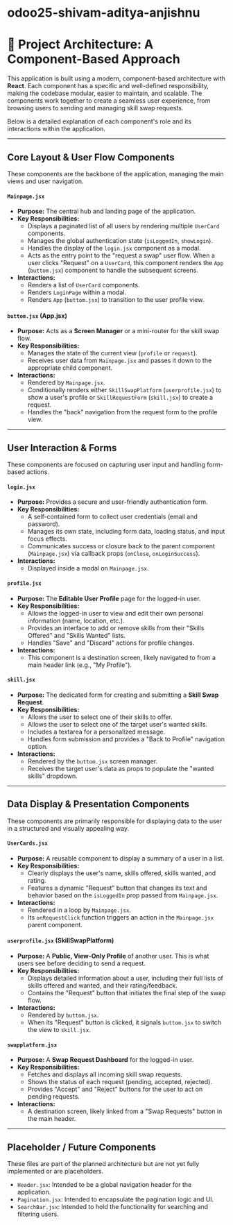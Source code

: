 # odoo25-shivam-aditya-anjishnu
# 🧩 Project Architecture: A Component-Based Approach

This application is built using a modern, component-based architecture with **React**. Each component has a specific and well-defined responsibility, making the codebase modular, easier to maintain, and scalable. The components work together to create a seamless user experience, from browsing users to sending and managing skill swap requests.

Below is a detailed explanation of each component's role and its interactions within the application.

---

## Core Layout & User Flow Components

These components are the backbone of the application, managing the main views and user navigation.

#### `Mainpage.jsx`
*   **Purpose:** The central hub and landing page of the application.
*   **Key Responsibilities:**
    *   Displays a paginated list of all users by rendering multiple `UserCard` components.
    *   Manages the global authentication state (`isLoggedIn`, `showLogin`).
    *   Handles the display of the `login.jsx` component as a modal.
    *   Acts as the entry point to the "request a swap" user flow. When a user clicks "Request" on a `UserCard`, this component renders the `App` (`buttom.jsx`) component to handle the subsequent screens.
*   **Interactions:**
    *   Renders a list of `UserCard` components.
    *   Renders `LoginPage` within a modal.
    *   Renders `App` (`buttom.jsx`) to transition to the user profile view.

#### `buttom.jsx` (App.jsx)
*   **Purpose:** Acts as a **Screen Manager** or a mini-router for the skill swap flow.
*   **Key Responsibilities:**
    *   Manages the state of the current view (`profile` or `request`).
    *   Receives user data from `Mainpage.jsx` and passes it down to the appropriate child component.
*   **Interactions:**
    *   Rendered by `Mainpage.jsx`.
    *   Conditionally renders either `SkillSwapPlatform` (`userprofile.jsx`) to show a user's profile or `SkillRequestForm` (`skill.jsx`) to create a request.
    *   Handles the "back" navigation from the request form to the profile view.

---

## User Interaction & Forms

These components are focused on capturing user input and handling form-based actions.

#### `login.jsx`
*   **Purpose:** Provides a secure and user-friendly authentication form.
*   **Key Responsibilities:**
    *   A self-contained form to collect user credentials (email and password).
    *   Manages its own state, including form data, loading status, and input focus effects.
    *   Communicates success or closure back to the parent component (`Mainpage.jsx`) via callback props (`onClose`, `onLoginSuccess`).
*   **Interactions:**
    *   Displayed inside a modal on `Mainpage.jsx`.

#### `profile.jsx`
*   **Purpose:** The **Editable User Profile** page for the logged-in user.
*   **Key Responsibilities:**
    *   Allows the logged-in user to view and edit their own personal information (name, location, etc.).
    *   Provides an interface to add or remove skills from their "Skills Offered" and "Skills Wanted" lists.
    *   Handles "Save" and "Discard" actions for profile changes.
*   **Interactions:**
    *   This component is a destination screen, likely navigated to from a main header link (e.g., "My Profile").

#### `skill.jsx`
*   **Purpose:** The dedicated form for creating and submitting a **Skill Swap Request**.
*   **Key Responsibilities:**
    *   Allows the user to select one of their skills to offer.
    *   Allows the user to select one of the target user's wanted skills.
    *   Includes a textarea for a personalized message.
    *   Handles form submission and provides a "Back to Profile" navigation option.
*   **Interactions:**
    *   Rendered by the `buttom.jsx` screen manager.
    *   Receives the target user's data as props to populate the "wanted skills" dropdown.

---

## Data Display & Presentation Components

These components are primarily responsible for displaying data to the user in a structured and visually appealing way.

#### `UserCards.jsx`
*   **Purpose:** A reusable component to display a summary of a user in a list.
*   **Key Responsibilities:**
    *   Clearly displays the user's name, skills offered, skills wanted, and rating.
    *   Features a dynamic "Request" button that changes its text and behavior based on the `isLoggedIn` prop passed from `Mainpage.jsx`.
*   **Interactions:**
    *   Rendered in a loop by `Mainpage.jsx`.
    *   Its `onRequestClick` function triggers an action in the `Mainpage.jsx` parent component.

#### `userprofile.jsx` (SkillSwapPlatform)
*   **Purpose:** A **Public, View-Only Profile** of another user. This is what users see before deciding to send a request.
*   **Key Responsibilities:**
    *   Displays detailed information about a user, including their full lists of skills offered and wanted, and their rating/feedback.
    *   Contains the "Request" button that initiates the final step of the swap flow.
*   **Interactions:**
    *   Rendered by `buttom.jsx`.
    *   When its "Request" button is clicked, it signals `buttom.jsx` to switch the view to `skill.jsx`.

#### `swapplatform.jsx`
*   **Purpose:** A **Swap Request Dashboard** for the logged-in user.
*   **Key Responsibilities:**
    *   Fetches and displays all incoming skill swap requests.
    *   Shows the status of each request (pending, accepted, rejected).
    *   Provides "Accept" and "Reject" buttons for the user to act on pending requests.
*   **Interactions:**
    *   A destination screen, likely linked from a "Swap Requests" button in the main header.

---

## Placeholder / Future Components

These files are part of the planned architecture but are not yet fully implemented or are placeholders.

*   `Header.jsx`: Intended to be a global navigation header for the application.
*   `Pagination.jsx`: Intended to encapsulate the pagination logic and UI.
*   `SearchBar.jsx`: Intended to hold the functionality for searching and filtering users.
